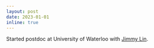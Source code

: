```yaml
---
layout: post
date: 2023-01-01
inline: true
---
```


Started postdoc at University of Waterloo with [Jimmy Lin](https://cs.uwaterloo.ca/~jimmylin/).
